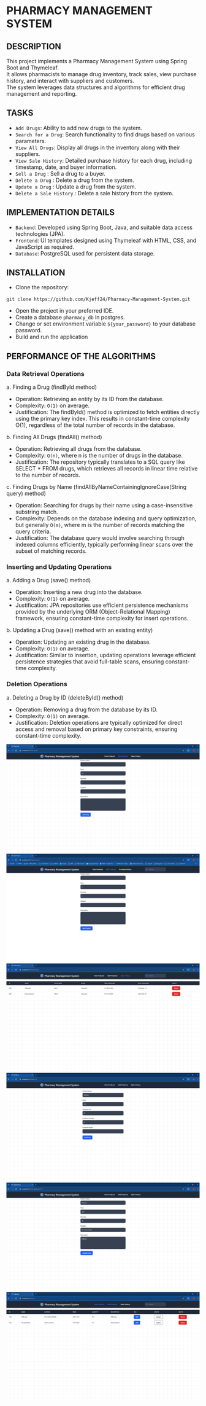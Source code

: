 # PHARMACY MANAGEMENT SYSTEM

## DESCRIPTION
This project implements a Pharmacy Management System using Spring Boot and Thymeleaf.  
It allows pharmacists to manage drug inventory, track sales, view purchase history, and interact with suppliers and customers.  
The system leverages data structures and algorithms for efficient drug management and reporting.

## TASKS
- `Add Drugs`: Ability to add new drugs to the system.
- `Search for a Drug`: Search functionality to find drugs based on various parameters.
- `View All Drugs`: Display all drugs in the inventory along with their suppliers.
- `View Sale History`: Detailed purchase history for each drug, including timestamp, date, and buyer information.
- `Sell a Drug` : Sell a drug to a buyer.
- `Delete a Drug` : Delete a drug from the system.
- `Update a Drug` : Update a drug from the system.
- `Delete a Sale History` : Delete a sale history from the system.


## IMPLEMENTATION DETAILS
- `Backend`: Developed using Spring Boot, Java, and suitable data access technologies (JPA).
- `Frontend`: UI templates designed using Thymeleaf with HTML, CSS, and JavaScript as required.
- `Database`: PostgreSQL used for persistent data storage.

## INSTALLATION
- Clone the repository: 
```
git clone https://github.com/Kjeff24/Pharmacy-Management-System.git
```
- Open the project in your preferred IDE.
- Create a database `pharmacy_db` in postgres.
- Change or set environment variable `${your_password}` to your database password.
- Build and run the application

## PERFORMANCE OF THE ALGORITHMS
### Data Retrieval Operations
a. Finding a Drug (findById method)
- Operation: Retrieving an entity by its ID from the database.
- Complexity: `O(1)` on average.
- Justification: The findById() method is optimized to fetch entities directly using the primary key index. This results in constant-time complexity O(1), regardless of the total number of records in the database.

b. Finding All Drugs (findAll() method)
- Operation: Retrieving all drugs from the database.
- Complexity: `O(n)`, where n is the number of drugs in the database.
- Justification: The repository typically translates to a SQL query like SELECT * FROM drugs, which retrieves all records in linear time relative to the number of records.

c. Finding Drugs by Name (findAllByNameContainingIgnoreCase(String query) method)
- Operation: Searching for drugs by their name using a case-insensitive substring match.
- Complexity: Depends on the database indexing and query optimization, but generally `O(m)`, where m is the number of records matching the query criteria.
- Justification: The database query would involve searching through indexed columns efficiently, typically performing linear scans over the subset of matching records.

### Inserting and Updating Operations
a. Adding a Drug (save() method)
- Operation: Inserting a new drug into the database.
- Complexity: `O(1)` on average.
- Justification: JPA repositories use efficient persistence mechanisms provided by the underlying ORM (Object-Relational Mapping) framework, ensuring constant-time complexity for insert operations.

b. Updating a Drug (save() method with an existing entity)
- Operation: Updating an existing drug in the database.
- Complexity: `O(1)` on average.
- Justification: Similar to insertion, updating operations leverage efficient persistence strategies that avoid full-table scans, ensuring constant-time complexity.

### Deletion Operations
a. Deleting a Drug by ID (deleteById() method)
- Operation: Removing a drug from the database by its ID.
- Complexity: `O(1)` on average.
- Justification: Deletion operations are typically optimized for direct access and removal based on primary key constraints, ensuring constant-time complexity.

![Add Drug](src/main/resources/static/images/add_drug.png)
![alt text](src/main/resources/static/images/add_product.png)
![alt text](src/main/resources/static/images/sale_history.png)
![alt text](src/main/resources/static/images/sell_drug.png)
![alt text](src/main/resources/static/images/update_product.png)
![alt text](src/main/resources/static/images/view_product.png)
